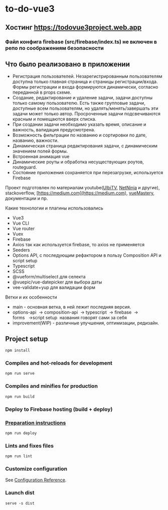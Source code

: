# to-do-vue3

## Хостинг https://todovue3project.web.app
### Файл конфига firebase (src/firebase/index.ts) не включен в репо по соображениям безопасности

## Что было реализовано в приложении

*   Регистрация пользователей. Незарегистрированным пользователям доступна только главная страница и страницы регистрации/входа. Формы регистрации и входа формируются динамически, согласно переданной в props схеме.
*   Создание, редактирование и удаление задачи, задачи доступны только самому пользователю. Есть также групповые задачи, доступные всем пользователям, но удалять/менять/завершать эти задачи может только автор. Просроченные задачи подсвечиваются красным и помещаются вверх списка.
*   При создании задачи необходимо указать время, описание и важность, валидация предусмотрена.
*   Возможность фильтрации по названию и сортировки по дате, названию, важности.
*   Динамическая страница редактирования задачи, с динамическим значением полей формы.
*   Встроенная анимация vue
*   Динамические роуты и обработка несуществующих роутов, routeguard.
*   Состояние приложения сохраняется при перезагрузке, используется Firebase

Проект подготовлен по материалам youtube([UlbiTV](https://www.youtube.com/@UlbiTV), [NetNinja](https://www.youtube.com/@NetNinja) и другие), stackoverflow, [https://medium.com](https://medium.com), [vueMastery](https://www.vuemastery.com), документации и пр.

Какие технологии и плагины использовались

*   Vue3
*   Vue CLI
*   Vue router
*   Vuex
*   Firebase
*   Axios так как используется firebase, то axios не применяется
*   Seeders
*   Options API, с последующим рефактором в пользу Composition API и script setup
*   Typescript
*   SCSS
*   @vueform/multiselect для селекта
*   @vuepic/vue-datepicker для выбора даты
*   vee-validate+yup для валидации форм

Ветки и их особенности

*   main - основная ветка, в ней лежит последняя версия.
*   options-api  → composition-api  → typescript  → firebase  → forms   →script setup  названия говорят сами за себя
*   improvement(WIP) - различные улучшения, оптимизации, редизайн.

## Project setup
```
npm install
```

### Compiles and hot-reloads for development
```
npm run serve
```

### Compiles and minifies for production
```
npm run build
```

### Deploy to Firebase hosting (build + deploy)
### [Preparation instructions](https://cli.vuejs.org/ru/guide/deployment.html#firebase)
```
npm run deploy
```

### Lints and fixes files
```
npm run lint
```

### Customize configuration
See [Configuration Reference](https://cli.vuejs.org/config/).


### Launch dist
```
serve -s dist
```
